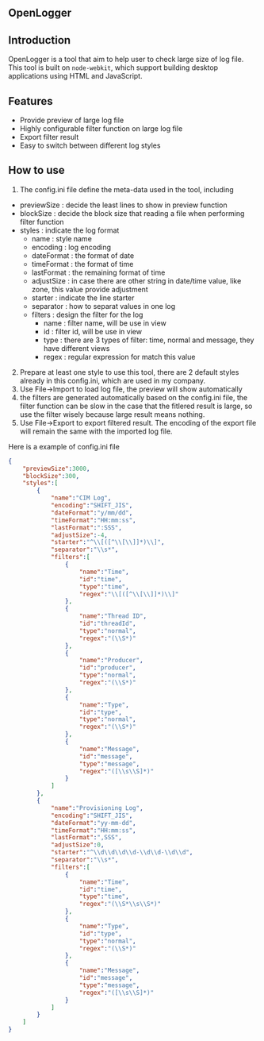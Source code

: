 OpenLogger
----------
## Introduction

OpenLogger is a tool that aim to help user to check large size of log file. This tool is built on `node-webkit`, which support building desktop applications using HTML and JavaScript.

## Features
* Provide preview of large log file
* Highly configurable filter function on large log file
* Export filter result
* Easy to switch between different log styles

## How to use
1. The config.ini file define the meta-data used in the tool, including
 * previewSize : decide the least lines to show in preview function
 * blockSize : decide the block size that reading a file when performing filter function
 * styles : indicate the log format
    * name : style name
    * encoding : log encoding
    * dateFormat : the format of date
    * timeFormat : the format of time
    * lastFormat : the remaining format of time
    * adjustSize : in case there are other string in date/time value, like zone, this value provide adjustment
    * starter : indicate the line starter
    * separator : how to separat values in one log
    * filters : design the filter for the log
        * name : filter name, will be use in view
        * id : filter id, will be use in view
        * type : there are 3 types of filter: time, normal and message, they have different views
        * regex : regular expression for match this value

2. Prepare at least one style to use this tool, there are 2 default styles already in this config.ini, which are used in my company.
3. Use File->Import to load log file, the preview will show automatically
4. the filters are generated automatically based on the config.ini file, the filter function can be slow in the case that the fitlered result is large, so use the filter wisely because large result means nothing.
5. Use File->Export to export filtered result. The encoding of the export file will remain the same with the imported log file.

Here is a example of config.ini file
```json
{
    "previewSize":3000,
    "blockSize":300,
    "styles":[
        {
            "name":"CIM Log",
            "encoding":"SHIFT_JIS",
            "dateFormat":"y/mm/dd",
            "timeFormat":"HH:mm:ss",
            "lastFormat":":SSS",
            "adjustSize":-4,
            "starter":"^\\[([^\\[\\]]*)\\]",
            "separator":"\\s*",
            "filters":[
                {
                    "name":"Time",
                    "id":"time",
                    "type":"time",
                    "regex":"\\[([^\\[\\]]*)\\]"
                },
                {
                    "name":"Thread ID",
                    "id":"threadId",
                    "type":"normal",
                    "regex":"(\\S*)"
                },
                {
                    "name":"Producer",
                    "id":"producer",
                    "type":"normal",
                    "regex":"(\\S*)"
                },
                {
                    "name":"Type",
                    "id":"type",
                    "type":"normal",
                    "regex":"(\\S*)"
                },
                {
                    "name":"Message",
                    "id":"message",
                    "type":"message",
                    "regex":"([\\s\\S]*)"
                }
            ]
        },
        {
            "name":"Provisioning Log",
            "encoding":"SHIFT_JIS",
            "dateFormat":"yy-mm-dd",
            "timeFormat":"HH:mm:ss",
            "lastFormat":",SSS",
            "adjustSize":0,
            "starter":"^\\d\\d\\d\\d-\\d\\d-\\d\\d",
            "separator":"\\s*",
            "filters":[
                {
                    "name":"Time",
                    "id":"time",
                    "type":"time",
                    "regex":"(\\S*\\s\\S*)"
                },
                {
                    "name":"Type",
                    "id":"type",
                    "type":"normal",
                    "regex":"(\\S*)"
                },
                {
                    "name":"Message",
                    "id":"message",
                    "type":"message",
                    "regex":"([\\s\\S]*)"
                }
            ]
        }
    ]
}
```

